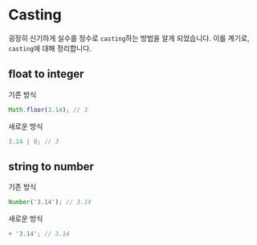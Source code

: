 # Casting

굉장히 신기하게 실수를 정수로 `casting`하는 방법을 알게 되었습니다. 이를 계기로, `casting`에 대해 정리합니다.

## float to integer

기존 방식

```js
Math.floor(3.14); // 3
```

새로운 방식

```js
3.14 | 0; // 3
```

## string to number

기존 방식

```js
Number('3.14'); // 3.14
```

새로운 방식

```js
+ '3.14'; // 3.14
```
